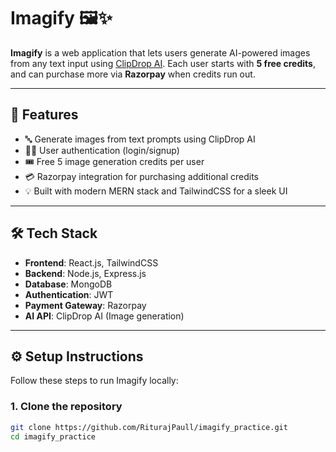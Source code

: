 # Imagify 🖼️✨

**Imagify** is a web application that lets users generate AI-powered images from any text input using [ClipDrop AI](https://clipdrop.co/). Each user starts with **5 free credits**, and can purchase more via **Razorpay** when credits run out.

---

## 🚀 Features

- 🔤 Generate images from text prompts using ClipDrop AI
- 🧑‍💻 User authentication (login/signup)
- 🎟️ Free 5 image generation credits per user
- 💳 Razorpay integration for purchasing additional credits
- 💡 Built with modern MERN stack and TailwindCSS for a sleek UI

---

## 🛠 Tech Stack

- **Frontend**: React.js, TailwindCSS
- **Backend**: Node.js, Express.js
- **Database**: MongoDB
- **Authentication**: JWT
- **Payment Gateway**: Razorpay
- **AI API**: ClipDrop AI (Image generation)

---

## ⚙️ Setup Instructions

Follow these steps to run Imagify locally:

### 1. Clone the repository

```bash
git clone https://github.com/RiturajPaull/imagify_practice.git
cd imagify_practice
```


